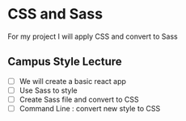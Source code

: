 # CSS and Sass
For my project I will apply CSS and convert to Sass

## Campus Style Lecture
- [ ] We will create a basic react app
- [ ] Use Sass to style
- [ ] Create Sass file and convert to CSS
- [ ] Command Line : convert new style to CSS
